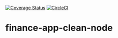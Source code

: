 [![Coverage Status](https://coveralls.io/repos/github/lenodeoliveira/finance-app-clean-node/badge.svg?branch=main)](https://coveralls.io/github/lenodeoliveira/finance-app-clean-node?branch=main) [![CircleCI](https://circleci.com/gh/lenodeoliveira/finance-app-clean-node/tree/main.svg?style=svg)](https://circleci.com/gh/lenodeoliveira/finance-app-clean-node/tree/main)

# finance-app-clean-node

